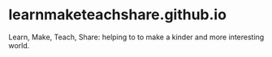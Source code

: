 # learnmaketeachshare.github.io
Learn, Make, Teach, Share: helping to to make a kinder and more interesting world.
